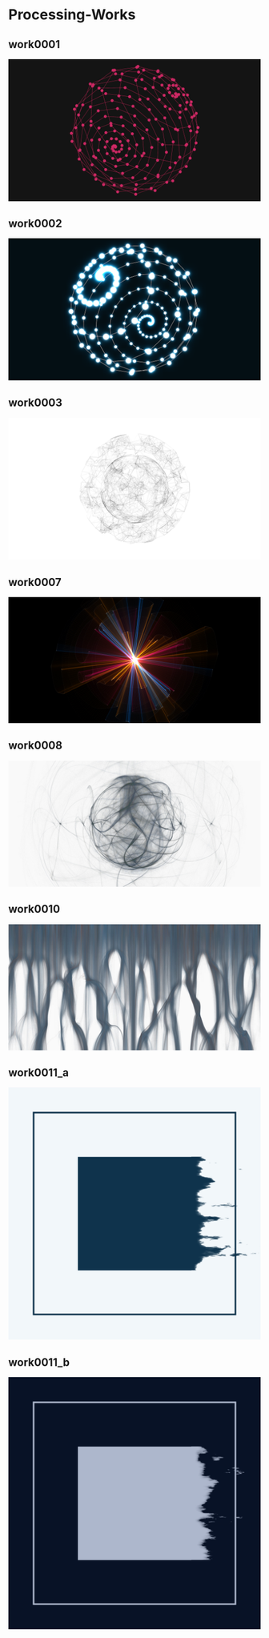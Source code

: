 # Processing-Works

## work0001
![](./img/work0001.png)

## work0002
![](./img/work0002.png)

## work0003
![](./img/work0003.png)

## work0007
![](./img/work0007.jpg)

## work0008
![](./img/work0008.jpg)

## work0010
![](./img/work0010.jpg)

## work0011_a
![](./img/work0011_a.png)

## work0011_b
![](./img/work0011_b.png)
